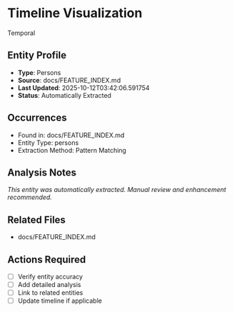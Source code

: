 # Timeline Visualization
Temporal

## Entity Profile
- **Type**: Persons
- **Source**: docs/FEATURE_INDEX.md
- **Last Updated**: 2025-10-12T03:42:06.591754
- **Status**: Automatically Extracted

## Occurrences
- Found in: docs/FEATURE_INDEX.md
- Entity Type: persons
- Extraction Method: Pattern Matching

## Analysis Notes
*This entity was automatically extracted. Manual review and enhancement recommended.*

## Related Files
- docs/FEATURE_INDEX.md

## Actions Required
- [ ] Verify entity accuracy
- [ ] Add detailed analysis
- [ ] Link to related entities
- [ ] Update timeline if applicable
